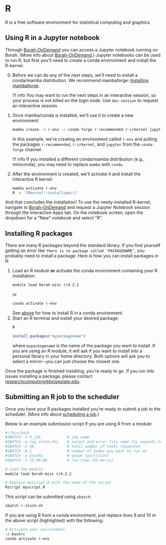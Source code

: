 # R

R is a free software environment for statistical computing and graphics.

## Using R in a Jupyter notebook

Through [Borah-OnDemand](https://borah-ondemand.boisestate.edu) you can access a Jupyter notebook running on Borah.
(More info about [Borah-OnDemand](open_ondemand.md).)
Jupyter notebooks can be used to run R, but first you'll need to create a conda environment and install the R-kernel.

0. Before we can do any of the next steps, we'll need to install a conda/mamba distribution. We recommend mambaforge: [Installing mambaforge](conda.md#installing-condamamba). 

    !!! info 
        You may want to run the next steps in an interactive session, so your process is not killed on the login node. Use `dev-session` to request an interactive session. 

1. Once mamba/conda is installed, we'll use it to create a new environment:
    ```bash
    mamba create -n r-env -c conda forge r-recommended r-irkernel jupyter
    ```
    In this example, we're creating an environment called `r-env` and pulling the packages `r-recommended`, `r-irkernel`, and `jupyter` from the `conda-forge` channel.

    !!! info 
        If you installed a different conda/mamba distribution (e.g., miniconda), you may need to replace `mamba` with `conda`.

2. After the environment is created, we'll activate it and install the interactive R kernel:
    ```bash
    mamba activate r-env
    R -e 'IRkernel::installspec()'
    ```

And that concludes the installation! 
To use the newly-installed R-kernel, navigate to [Borah-OnDemand](https://borah-ondemand.boisestate.edu) and request a Jupyter Notebook session through the Interactive Apps tab.
On the notebook screen, open the dropdown for a "New" notebook and select "R".

## Installing R packages

There are many R packages beyond the standard library. 
If you find yourself getting an error like `there is no package called ‘PACKAGENAME’`, you probably need to install a package.
Here is how you can install packages in R:

1. Load an R module **or** activate the conda environment containing your R installation:
    ```bash
    module load borah-misc r/4.2.2
    ```
    or 
    ```bash
    conda activate r-env
    ```
    See [above](#using-r-in-a-jupyter-notebook) for how to install R in a conda environment.
2. Start an R terminal and install your desired package:
    ```bash
    R
    ```
    ```r
    install.packages("mypackagename")
    ```
    where `mypackagename` is the name of the package you want to install. 
    If you are using an R module, it will ask if you want to install into a personal library in your home directory. 
    Both options will ask you to select a mirror--you can just choose the closest one.

Once the package is finished installing, you're ready to go.
If you run into issues installing a package, please contact [researchcomputing@boisestate.edu](mailto:researchccomputing@boisestate.edu).

## Submitting an R job to the scheduler

Once you have your R packages installed you're ready to submit a job to the scheduler. 
(More info about [scheduling a job](scheduling.md).)

Below is an example submission script if you are using R from a module:

```bash title="r-slurm.sh" linenums="1" hl_lines="9 10"
#!/bin/bash
#SBATCH -J R_job       		# job name
#SBATCH -o log_slurm.o%j    # output and error file name (%j expands to jobID)
#SBATCH -n 48 			    # total number of tasks requested
#SBATCH -N 1 			    # number of nodes you want to run on
#SBATCH -p bsudfq			# queue (partition)
#SBATCH -t 12:00:00 		# run time (hh:mm:ss)

# Load the module
module load borah-misc r/4.2.2

# Replace myscript.R with the name of the script
Rscript myscript.R
```

This script can be submitted using `sbatch`:
```bash
sbatch r-slurm.sh
```

If you are using R from a conda environment, just replace lines 9 and 10 in the above script (highlighted) with the following:

```bash title="r-slurm.sh" linenums="9"
# Activate your environment
~/.bashrc
conda activate r-env
```
